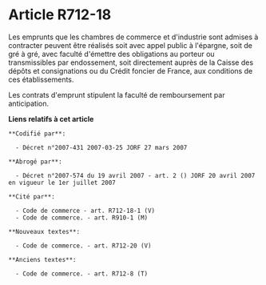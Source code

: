 # Article R712-18

Les emprunts que les chambres de commerce et d'industrie sont admises à contracter peuvent être réalisés soit avec appel
public à l'épargne, soit de gré à gré, avec faculté d'émettre des obligations au porteur ou transmissibles par endossement,
soit directement auprès de la Caisse des dépôts et consignations ou du Crédit foncier de France, aux conditions de ces
établissements.

Les contrats d'emprunt stipulent la faculté de remboursement par anticipation.

**Liens relatifs à cet article**

	**Codifié par**:

	  - Décret n°2007-431 2007-03-25 JORF 27 mars 2007

	**Abrogé par**:

	  - Décret n°2007-574 du 19 avril 2007 - art. 2 () JORF 20 avril 2007 en vigueur le 1er juillet 2007

	**Cité par**:

	  - Code de commerce - art. R712-18-1 (V)
	  - Code de commerce. - art. R910-1 (M)

	**Nouveaux textes**:

	  - Code de commerce. - art. R712-20 (V)

	**Anciens textes**:

	  - Code de commerce. - art. R712-8 (T)
